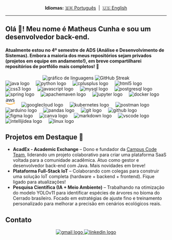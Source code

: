 <div align="center">
  <p>
    <strong>Idiomas:</strong>
    <a href="README.md">🇧🇷 Português</a>
     | 
    <a href="README.en.md">🇺🇸 English</a>
  </p>
</div>

---

## Olá 👋! Meu nome é Matheus Cunha e sou um desenvolvedor back-end.

#### Atualmente estou no 4º semestre de ADS (Análise e Desenvolvimento de Sistemas). Embora a maioria dos meus repositórios sejam privados (projetos em equipe em andamento!), em breve compartilharei repositórios de portfólio mais completos! 🚀

<div align="center">
  <img src="https://github-readme-stats.vercel.app/api/top-langs?username=MathCunha16&locale=pt-br&hide_title=false&layout=compact&card_width=320&langs_count=5&theme=radical&hide_border=false" height="150" alt="gráfico de linguagens" />
  <img src="https://github-readme-streak-stats-eight.vercel.app/?user=MathCunha16&theme=radical" height="150" alt="GitHub Streak" />
</div>

<div align="left">
  <!-- Linguagens -->
  <img src="https://cdn.jsdelivr.net/gh/devicons/devicon/icons/java/java-original.svg" height="30" alt="java logo" title="Java" />
  <img width="12" />
  <img src="https://cdn.jsdelivr.net/gh/devicons/devicon/icons/python/python-original.svg" height="30" alt="python logo" title="Python" />
  <img width="12" />
  <img src="https://cdn.jsdelivr.net/gh/devicons/devicon/icons/cplusplus/cplusplus-original.svg" height="30" alt="cplusplus logo" title="C++" />
  <img width="12" />
  <img src="https://cdn.jsdelivr.net/gh/devicons/devicon/icons/html5/html5-original.svg" height="30" alt="html5 logo" title="HTML5" />
  <img width="12" />
  <img src="https://cdn.jsdelivr.net/gh/devicons/devicon/icons/css3/css3-original.svg" height="30" alt="css3 logo" title="CSS3" />
  <img width="12" />
  <img src="https://cdn.jsdelivr.net/gh/devicons/devicon/icons/javascript/javascript-original.svg" height="30" alt="javascript logo" title="JavaScript" />
  <img width="12" />
  
  <!-- Bancos de Dados -->
  <img src="https://cdn.jsdelivr.net/gh/devicons/devicon/icons/mysql/mysql-original.svg" height="30" alt="mysql logo" title="MySQL" />
  <img width="12" />
  <img src="https://cdn.simpleicons.org/postgresql/4169E1" height="30" alt="postgresql logo" title="PostgreSQL" />
  <img width="12" />
  
  <!-- Frameworks & Ferramentas Backend -->
  <img src="https://cdn.jsdelivr.net/gh/devicons/devicon/icons/spring/spring-original.svg" height="30" alt="spring logo" title="Spring Framework" />
  <img width="12" />
  <img src="https://cdn.simpleicons.org/apachemaven/C71A36" height="30" alt="apachemaven logo" title="Apache Maven" />
  <img width="12" />
  <img src="https://cdn.jsdelivr.net/gh/devicons/devicon/icons/jupyter/jupyter-original.svg" height="30" alt="jupyter logo" title="Jupyter Notebook" />
  <img width="12" />
  
  <!-- DevOps & Cloud -->
  <img src="https://cdn.jsdelivr.net/gh/devicons/devicon/icons/docker/docker-original.svg" height="30" alt="docker logo" title="Docker" />
  <img width="12" />
  <img src="https://raw.githubusercontent.com/devicons/devicon/master/icons/amazonwebservices/amazonwebservices-original-wordmark.svg" height="30" alt="aws logo" title="Amazon AWS" />
  <img width="12" />
  <img src="https://cdn.jsdelivr.net/gh/devicons/devicon/icons/googlecloud/googlecloud-original.svg" height="30" alt="googlecloud logo" title="Google Cloud" />
  <img width="12" />
  <img src="https://cdn.jsdelivr.net/gh/devicons/devicon/icons/kubernetes/kubernetes-plain.svg" height="30" alt="kubernetes logo" title="Kubernetes" />
  <img width="12" />
  
  <!-- Ferramentas de Teste/API -->
  <img src="https://cdn.simpleicons.org/postman/FF6C37" height="30" alt="postman logo" title="Postman" />
  <img width="12" />
  
  <!-- Outras Ferramentas -->
  <img src="https://cdn.jsdelivr.net/gh/devicons/devicon/icons/arduino/arduino-original.svg" height="30" alt="arduino logo" title="Arduino" />
  <img width="12" />
  <img src="https://cdn.jsdelivr.net/gh/devicons/devicon/icons/pandas/pandas-original.svg" height="30" alt="pandas logo" title="Pandas" />
  <img width="12" />
  <img src="https://cdn.jsdelivr.net/gh/devicons/devicon/icons/git/git-original.svg" height="30" alt="git logo" title="Git" />
  <img width="12" />
  <img src="https://skillicons.dev/icons?i=github" height="30" alt="github logo" title="GitHub" />
  <img width="12" />
  <img src="https://cdn.jsdelivr.net/gh/devicons/devicon/icons/figma/figma-original.svg" height="30" alt="figma logo" title="Figma" />
  <img width="12" />
  <img src="https://cdn.jsdelivr.net/gh/devicons/devicon/icons/canva/canva-original.svg" height="30" alt="canva logo" title="Canva" />
  <img width="12" />
  <img src="https://cdn.jsdelivr.net/gh/devicons/devicon/icons/markdown/markdown-original.svg" height="30" alt="markdown logo" title="Markdown" />
  <img width="12" />
  <img src="https://cdn.jsdelivr.net/gh/devicons/devicon/icons/vscode/vscode-original.svg" height="30" alt="vscode logo" title="VS Code" />
  <img width="12" />
  <img src="https://cdn.jsdelivr.net/gh/devicons/devicon/icons/intellij/intellij-original.svg" height="30" alt="intellijidea logo" title="IntelliJ IDEA Ultimate" />
<img width="12" />
  <img src="https://upload.wikimedia.org/wikipedia/commons/3/35/Tux.svg" height="30" alt="linux logo" title="Linux" />
</div>

## Projetos em Destaque 🚀

* **AcadEx - Academic Exchange** – Dono e fundador da [Campus Code Team](https://github.com/Campus-Code-Team), liderando um projeto colaborativo para criar uma plataforma SaaS voltada para a comunidade acadêmica. Atuo como gestor e desenvolvedor back-end com Java. Mais novidades em breve!  
* **Plataforma Full-Stack IoT** – Colaborando com colegas para construir uma solução IoT completa (hardware + backend + frontend). Fique ligado para atualizações!  
* **Pesquisa Científica (IA + Meio Ambiente)** – Trabalhando na otimização do modelo YOLOv11 para identificar espécies de árvores no bioma do Cerrado brasileiro. Focado em estratégias de ajuste fino e treinamento personalizado para melhorar a precisão em cenários ecológicos reais.

## Contato

<div align="center">
  <a href="mailto:matheuscunhaprado@gmail.com" target="_blank">
    <img src="https://img.shields.io/static/v1?message=Gmail&logo=gmail&label=&color=D14836&logoColor=white&labelColor=&style=for-the-badge" height="30" alt="gmail logo" />
  </a>
  <a href="https://www.linkedin.com/in/matheuscunhaprado" target="_blank">
    <img src="https://img.shields.io/static/v1?message=LinkedIn&logo=linkedin&label=&color=0077B5&logoColor=white&labelColor=&style=for-the-badge" height="30" alt="linkedin logo" />
  </a>
</div>
